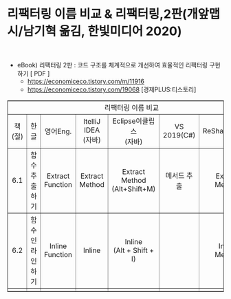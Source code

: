 # 리팩터링 이름 비교 & 리팩터링,2판(개앞맵시/남기혁 옮김, 한빛미디어 2020)

<br>

- eBook) 리팩터링 2판 : 코드 구조를 체계적으로 개선하여 효율적인 리팩터링 구현하기 [ PDF ]
  - https://economiceco.tistory.com/m/11916
  - https://economiceco.tistory.com/19068 [경제PLUS:티스토리]
  
<table border="1">
    <tr>
    <td colspan="7" align="center">리팩터링 이름 비교</td>
    </tr>
    <tr align="center">
        <td>책(절)</td>
        <td>한글</td>
        <td>영어Eng.</td>
        <td>ItelliJ IDEA<br>(자바)</td>
        <td>Eclipse이클립스<br>(자바)</td>
        <td>VS 2019(C#)</td>
        <td>ReSharper(C#)</td>
    </tr>
    <tr align="center">
        <td>6.1</td>
        <td>함수 추출하기</td>
        <td>Extract<br>Function</td>
        <td>Extract<br>Method</td>
        <td>Extract<br>Method<br>(Alt+Shift+M)</td>
        <td>메서드 추출</td>
        <td>Extract<br>Method</td>
    </tr>
    <tr align="center">
        <td>6.2</td>
        <td>함수 인라인하기</td>
        <td>Inline<br>Function</td>
        <td>Inline</td>
        <td>Inline<br>(Alt + Shift + I)</td>
        <td></td>
        <td>Inline<br>Method</td>
    </tr>
    <tr align="center">
        <td></td>
        <td></td>
        <td></td>
        <td></td>
        <td></td>
        <td></td>
        <td></td>
    </tr>
</table>
